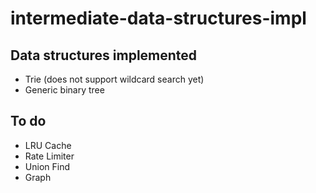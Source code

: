 # intermediate-data-structures-impl

## Data structures implemented
- Trie (does not support wildcard search yet)
- Generic binary tree 

## To do
- LRU Cache
- Rate Limiter
- Union Find
- Graph
